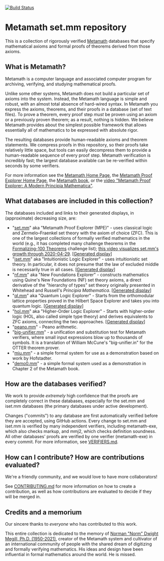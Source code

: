 [![Build Status](https://github.com/metamath/set.mm/workflows/verifiers/badge.svg)](https://github.com/metamath/set.mm/actions?query=workflow%3Averifiers)

# Metamath set.mm repository

This is a collection of rigorously verified [Metamath](http://us.metamath.org/)
databases that specify mathematical axioms and
formal proofs of theorems derived from those axioms.

## What is Metamath?

Metamath is a computer language and associated computer program for
archiving, verifying, and studying mathematical proofs.

Unlike some other systems, Metamath does not build a particular set
of axioms into the system. Instead, the Metamath language is simple and robust,
with an almost total absence of hard-wired syntax.
In Metamath you express the axioms, theorems, and their proofs in a database
(set of text files).
To prove a theorem, every proof step *must* be proven using an axiom or
a previously proven theorem; as a result, nothing is hidden.
We believe Metamath provides about the simplest possible framework that
allows essentially all of mathematics to be expressed with absolute rigor.

The resulting databases provide human-readable axioms and theorem statements.
We compress proofs in this repository, so their proofs take relatively
little space, but tools can easily decompress them to provide a human-readable
sequence of every proof step.
Metamath verification is incredibly fast; the largest database available
can be re-verified within seconds by some verifiers.

For more information see
the [Metamath Home Page](http://us.metamath.org/), the
[Metamath Proof Explorer Home Page](http://us.metamath.org/mpeuni/mmset.html),
the [Metamath book](http://us.metamath.org#book), or the
[video "Metamath Proof Explorer: A Modern Principia Mathematica"](https://www.youtube.com/watch?v=8WH4Rd4UKGE).

## What databases are included in this collection?

The databases included and links to their generated displays,
in (approximate) decreasing size, are:

* "[set.mm](./set.mm)" aka "Metamath Proof Explorer (MPE)" -
  uses classical logic and
  Zermelo–Fraenkel set theory with the axiom of choice (ZFC).
  This is one of the largest collections of formally verified mathematics
  in the world (e.g., it has completed many challenge theorems in the
  [Formalizing-100 Theorems](https://www.cs.ru.nl/~freek/100/) challenge list);
  [this video visualizes set.mm's growth through 2020-04-29](https://www.youtube.com/watch?v=LVGSeDjWzUo).
  [[Generated display](http://us.metamath.org/mpeuni/mmset.html)]
* "[iset.mm](./iset.mm)" aka "Intuitionistic Logic Explorer" -
  uses intuitionistic set theory.
  In particular, it does not presume that the law of excluded middle is
  necessarily true in all cases.
  [[Generated display](http://us.metamath.org/mpeuni/mmil.html)]
* "[nf.mm](.nf.mm)" aka "New Foundations Explorer" -
  constructs mathematics using
  Quine's New Foundations (NF) set theory axioms, a direct derivative
  of the "hierarchy of types" set theory originally presented in
  Whitehead and Russell's *Principia Mathematica*.
  [[Generated display](http://us.metamath.org/nfeuni/mmnf.html)]
* "[ql.mm](./ql.mm)" aka "Quantum Logic Explorer" - Starts from the
  orthomodular lattice properties proved in the Hilbert Space Explorer and
  takes you into quantum logic.
  [[Generated display](http://us.metamath.org/qleuni/mmql.html)]
* "[hol.mm](./hol.mm)" aka "Higher-Order Logic Explorer" - Starts with
  higher-order logic (HOL, also called simple type theory) and derives
  equivalents to ZFC axioms, connecting the two approaches.
  [[Generated display](http://us.metamath.org/holuni/mmhol.html)]
* "[peano.mm](./peano.mm)" - Peano arithmetic.
* "[big-unifier.mm](./big-unifier.mm)" - a unification and substitution test for
  Metamath verifiers, where small input expressions blow up to thousands
  of symbols. It is a translation of William McCune's "big-unifier.in"
  for the OTTER theorem prover.
* "[miu.mm](./miu.mm)"  - a simple formal system for use as a
  demonstration based on work by Hofstadter.
* "[demo0.mm](./demo0.mm)" - a simple formal system used as a demonstration in
  Chapter 2 of the Metamath book.

## How are the databases verified?

We work to provide *extremely* high confidence that the
proofs are completely correct in these databases,
especially for the set.mm and iset.mm databases (the
primary databases under active development).

Changes ("commits") to any database are first automatically verified
before they are accepted, using GitHub actions. Every change to
set.mm and iset.mm is verified by many independent verifiers,
including metamath-exe, which also checks markup, and mmj2, which
checks definition soundness. All other databases' proofs are verified
by one verifier (metamath-exe) in every commit.
For more information, see [VERIFIERS.md](./VERIFIERS.md).

## How can I contribute? How are contributions evaluated?

We're a friendly community, and we would love to have more collaborators!

See [CONTRIBUTING.md](CONTRIBUTING.md) for more information on
how to create a contribution, as well as how contributions are evaluated
to decide if they will be merged in.

## Credits and a memorium

Our sincere thanks to *everyone* who has contributed to this work.

This entire collection is dedicated to the memory of
[Norman "Norm" Dwight Megill, Ph.D. (1950-2021)](https://www.legacy.com/us/obituaries/bostonglobe/name/norman-megill-obituary?id=31842140),
creator of the Metamath system and cultivator of an international
community of people with the shared dream of digitizing and
formally verifying mathematics.
His ideas and design have been influential in formal mathematics
around the world. He is missed.
